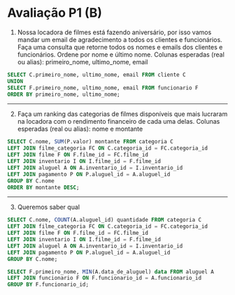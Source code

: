 # Avaliação P1 (B)

1. Nossa locadora de filmes está fazendo aniversário, por isso vamos mandar um email de agradecimento a todos os clientes e funcionários. Faça uma consulta que retorne todos os nomes e emails dos clientes e funcionários.
Ordene por nome e último nome.
Colunas esperadas (real ou alias): primeiro_nome, ultimo_nome, email

```sql
SELECT C.primeiro_nome, ultimo_nome, email FROM cliente C
UNION
SELECT F.primeiro_nome, ultimo_nome, email FROM funcionario F
ORDER BY primeiro_nome, ultimo_nome;
```
---
2. Faça um ranking das categorias de filmes disponíveis que mais lucraram na locadora com o rendimento financeiro de cada uma delas.
Colunas esperadas (real ou alias): nome e montante

```sql
SELECT C.nome, SUM(P.valor) montante FROM categoria C
LEFT JOIN filme_categoria FC ON C.categoria_id = FC.categoria_id
LEFT JOIN filme F ON F.filme_id = FC.filme_id
LEFT JOIN inventario I ON I.filme_id = F.filme_id
LEFT JOIN aluguel A ON A.inventario_id = I.inventario_id
LEFT JOIN pagamento P ON P.aluguel_id = A.aluguel_id
GROUP BY C.nome
ORDER BY montante DESC;
```
---
3. Queremos saber qual 
```sql
SELECT C.nome, COUNT(A.aluguel_id) quantidade FROM categoria C
LEFT JOIN filme_categoria FC ON C.categoria_id = FC.categoria_id
LEFT JOIN filme F ON F.filme_id = FC.filme_id
LEFT JOIN inventario I ON I.filme_id = F.filme_id
LEFT JOIN aluguel A ON A.inventario_id = I.inventario_id
LEFT JOIN pagamento P ON P.aluguel_id = A.aluguel_id
GROUP BY C.nome;
```
```sql
SELECT F.primeiro_nome, MIN(A.data_de_aluguel) data FROM aluguel A
LEFT JOIN funcionario F ON F.funcionario_id = A.funcionario_id
GROUP BY F.funcionario_id;
```
<!--stackedit_data:
eyJoaXN0b3J5IjpbLTE0ODAyMzA5NTAsLTE2OTUzMjg4NDddfQ
==
-->